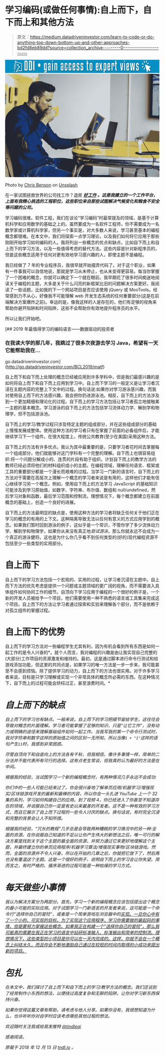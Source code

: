 # 学习编码(或做任何事情):自上而下，自下而上和其他方法

> 原文：<https://medium.datadriveninvestor.com/learn-to-code-or-do-anything-top-down-bottom-up-and-other-approaches-bd2fd8eb89dd?source=collection_archive---------0----------------------->

[![](img/332a336b77ac1b4c52cce80095a64167.png)](http://www.track.datadriveninvestor.com/1B9E)![](img/2087b2bfe38b56b781fdf6a65b636bbf.png)

Photo by [Chris Benson](https://unsplash.com/@lordmaui?utm_source=medium&utm_medium=referral) on [Unsplash](https://unsplash.com?utm_source=medium&utm_medium=referral)

在一家试图拯救世界的公司找工作？退房 [***好工作***](https://goodjobs.careers) ***。这是我建立的一个工作平台，上面有我精心挑选的工程职位，这些职位来自那些试图解决气候变化和粮食不安全等问题的公司。***

学习编码很难。软件工程，我们在谈论“学习编码”时最常提及的领域，是基于计算机科学和应用数学的基础之上的。虽然要成为一名软件工程师，你不需要成为一名数学家或计算机科学家，但另一个事实是，对大多数人来说，学习甚至基本的编程概念都很难。在本文中，我们将探索一点学习理论，以及我们如何将它应用于那些刚刚开始学习如何编码的人。我将列出一些概念的优点和缺点，比如自下而上和自上而下的学习方法，以及一些值得考虑的替代方法。这些内容是针对新程序员的，但是这些概念适用于任何对更有效地学习感兴趣的人，即使主题不是编程。

我已经做了 7 年的专业程序员，我很早就开始摆弄代码了。对于这个职业，如果有一件事我可以自信地说，那就是学习从未停止，也从未变得更容易。每当你掌握了一个困难的概念，你就可以确定下一个就在眼前。我早期花了很多时间痴迷地阅读关于编程的主题，大多是关于什么闪亮的新框架比旧的问题解决方案更好。我阅读了一些话题，比如我的下一个网站项目是否应该使用 jQuery 或 MooTools。经常感到力不从心，好像我不可能理解 web 开发生态系统的任何重要部分(这是在前端解决方案爆炸之前)。幸运的是，像我这样的人是存在的，他们有足够的视角来帮助你避开陷阱和时间陷阱，这些不会帮助你有效地提升程序员的水平。

所以让我们开始吧。

[](http://go.datadriveninvestor.com/BCL2019/matf) [## 2019 年最值得学习的编码语言——数据驱动的投资者

### 在我读大学的那几年，我跳过了很多次夜游去学习 Java，希望有一天它能帮助我在…

go.datadriveninvestor.com](http://go.datadriveninvestor.com/BCL2019/matf) 

自上而下和自下而上处理的概念已经被应用到许多学科中，但是我们最感兴趣的是如何将自上而下和自下而上应用到学习中。自上而下学习的一般定义是让学习者沉浸在主题内容的完整上下文中的过程。换句话说:如果你对学习游泳感兴趣，而我对使用自上而下的方法感兴趣，我会把你扔进游泳池。相反，自下而上的方法涉及到一个更加精细和理论化的过程。自下而上的学习方法包括让学习者孤立地接触某一主题的基本概念。学习游泳的自下而上的方法包括学习流体动力学、解剖学和物理学，但不包括游泳池。

自下而上的学习/教学过程只涉及特定主题的组成部分，并在这些组成部分的基础上慢慢发展成整体。使用这种方法的学习者只有在掌握了前面的必备组件后，才能继续学习下一个组件。在很大程度上，传统公共教育(至少在美国)采用这种方法。

自下而上的方法有许多优点。我认为其中最重要的是，只要学习者花时间去掌握每一个组成部分，他们就能够对这门学科有一个完整的理解。自下而上也很容易组织:将一个问题分解成小的、连贯的片段有助于组织。计划自下而上的教学方法的教师已经必须将他们的材料组织成小的主题。在编程领域，理解任何语言、框架或工具的重要部分都是一个漫长而艰难的过程。当学习一门新的语言时，自下而上的方法对于需要在高层次上理解一个概念的学习者来说是有用的，这样他们才能有信心继续学习另一个概念。例如，使用自下而上的方法学习 JavaScript 的基础知识可能涉及到学习原始值，如数字、字符串、布尔值、数组和 null/undefined，然后学习对象和函数，最后学习范围和控制流。理想情况下，每个概念都建立在前面概念的基础上，创造一个良好的进展。

自下而上的方法最明显的缺点是，使用这种方法的学习者将缺乏任何关于他们正在学习的概念的有用的上下文。这种隔离导致无法以任何有意义的方式应用学到的概念。如果我们暂时回到游泳的例子，这似乎是一个常识，不管你学了多少流体动力学、解剖学和物理学，如果你从来没有真正地*尝试游泳*，那么你就永远不会成为一个真正的游泳健将。这也是为什么你几乎看不到任何类型的(好的)现代编程资源不包括至少一些类型的实用部分。

# 自上而下

自上而下的学习方法包括一个宏观的、实用的过程，让学习者沉浸在主题中。自上而下方法的优先考虑是提供一个问题或主题领域的更广阔的视角，而不需要进入具体组件如何协同工作的细节。自顶向下学习应用于编程的一个很好的例子是，一个新的开发人员被给予一个项目，他们需要使用一种不熟悉的语言或工具集来完成这个项目。自上而下的方法让学习者通过探索和实验来理解各个部分，而不是依赖于对孤立组件的掌握过程。

# 自上而下的优势

自上而下的学习方法对一些编程学生尤其有利，因为有机会看到所有东西是如何一起工作的是令人兴奋的*。就个人而言，我对编程的兴趣是由让我实现自己完整的(大部分)工作项目的资源激发和维持的。最初，这是通过脚本进行命令行测试和给游戏添加功能，但这里的共同点是，如果学习的唯一方法是一步一步来，我可能甚至不会感到烦恼。除了提供学习的动力，自上而下的方法也很实用。对于许多学习者来说，目标是只学习理解或实现一个非常具体的概念所必需的东西。在这种情况下，自下而上的过程可能会矫枉过正，甚至浪费时间。*

# *自上而下的缺点*

*自上而下的学习也有缺点。一般来说，自上而下的学习把细节留给学生，这往往会导致对概念的片面理解。学习者可能掌握了足够的知识，只是“让它工作”，没有动力或明确的途径来理解基础组件如何一起工作。当我写我的第一个命令行测试时，我对字符串和数字这样的原始值之间的区别一无所知，所以当像`1 + "1"`这样的语句产生`11`时，我感到非常困惑。*

*尽管自顶向下和自底向上的方法各有千秋，但我相信，像许多事情一样，简单的二分法并不能代表所有可行的选择。这有点老生常谈，但我真的认为最好的方法是在中间。*

*根据我的经验，当试图学习一个新的编程概念时，有两种情况几乎永远不会成功:*

*你们中的一些人可能已经来过了。你会很兴奋地了解单页应用/机器学习/增强现实/区块链游戏开发的最新和最棒的内容，所以你会一头扎进 YouTube 上一个 32 集的系列，学习如何构建自己的应用。到了视频 4，你已经进入了你甚至不知道存在的领域，并说服自己你一定是有史以来最差的开发者。这不是一种有效的学习方式，而且它展示了自上而下过程的一些令人讨厌的缺点。换句话说，有时完全沉浸和完整的背景会让人不知所措。*

*根据我的经验，“冗长的教程”几乎总是会导致两种糟糕的学习情况中的另一种:全面的资源。在你说服自己知道的不足以让你产生伟大的新想法之后，唯一可行的解决方案是找到关于这个主题的最全面的资源，并努力通过它来更好地理解这个主题，并最终建立你的单页应用程序/机器学习算法/增强现实事物/区块链游戏。然而，全面的资源并不令人兴奋，所以在开始的几章之后，你就把它放下了，然后再也没有重温这个主题。这是一个很好的例子，说明自下而上的学习会让你失望。简而言之，有时严格的、循序渐进的过程可能是一种枯燥的学习方式。*

# *每天做些小事情*

*我认为解决方案分为两部分。首先，学习一个新的编程概念应该包括提出这个概念的最小可能的实际应用。对于试图学习一门新语言的开发者来说，这可能是一个命令行“选择你自己的冒险”，或者是一个简单游戏在浏览器中的[实现。一旦你心中有了一个小的、可实现的目标，为了实现这个应用程序，学习你需要做的最起码的事情，但是要努力掌握这些概念。如果我正在构建一个“选择你自己的冒险”，那么我可能真的需要在我正在学习的语言中钻研标准输入、标准输出和简单的控制流。理想情况下，这些类型的小项目是你可以在一天内完成的。这样，你就不会在一个概念上纠结太久，而且你会不断地激励自己通过在较短的时间内取得的小成功来提出新的项目。](https://medium.com/datadriveninvestor/a-super-simple-javascript-project-rock-paper-scissors-77c3a1c53bf2)*

# *包扎*

*在本文中，我们探讨了自上而下和自下而上的学习/教学方法的概念。我们还谈到了经常制作小东西的想法，以便绕过高度复杂和无聊的陷阱，让你对学习新东西保持兴奋。*

*如果你觉得这篇文章有帮助，请考虑与他人分享。如果你没有，我很想知道为什么，也许听听你对自学时应该考虑哪些其他过程的想法。*

*欢迎随时关注我或给我发推特 [@tindleaj](https://twitter.com/tindleaj)*

*感谢阅读。*

**原载于 2018 年 12 月 13 日* [*tndl.io*](https://tndl.io/blog/learn-to-code/) *。**